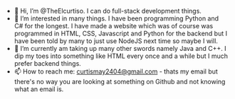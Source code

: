 - 👋 Hi, I’m @TheElcurtiso. I can do full-stack development things.
- 👀 I’m interested in many things. I have been programming Python and C# for the longest. I have made a website which was of course was programmed in HTML, CSS, Javascript and Python for the backend but I have been told by many to just use NodeJS next time so maybe I will. 
- 🌱 I’m currently am taking up many other swords namely Java and C++. I dip my toes into something like HTML every once and a while but I much prefer backend things.
- 📫 How to reach me: curtismay2404@gmail.com - thats my email but there's no way you are looking at something on Github and not knowing what an email is.

<!---
TheElcurtiso/TheElcurtiso is a ✨ special ✨ repository because its `README.md` (this file) appears on your GitHub profile.
You can click the Preview link to take a look at your changes.
--->

